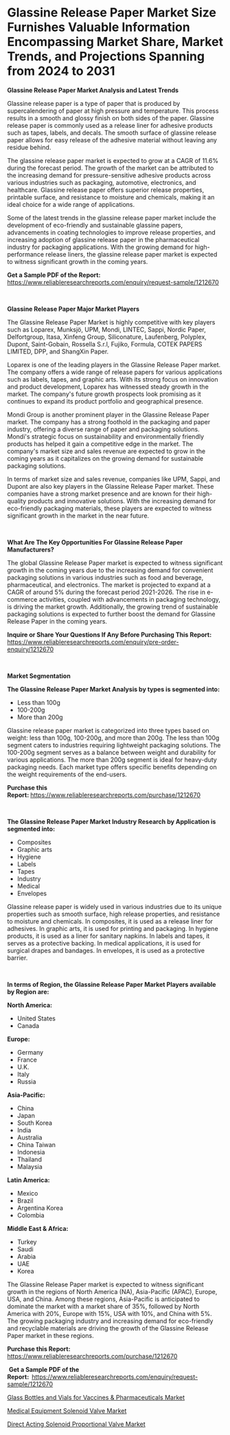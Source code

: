 <p><h1>Glassine Release Paper Market Size Furnishes Valuable Information Encompassing Market Share, Market Trends, and Projections Spanning from 2024 to 2031</h1></p><p><strong>Glassine Release Paper Market Analysis and Latest Trends</strong></p>
<p><p>Glassine release paper is a type of paper that is produced by supercalendering of paper at high pressure and temperature. This process results in a smooth and glossy finish on both sides of the paper. Glassine release paper is commonly used as a release liner for adhesive products such as tapes, labels, and decals. The smooth surface of glassine release paper allows for easy release of the adhesive material without leaving any residue behind.</p><p>The glassine release paper market is expected to grow at a CAGR of 11.6% during the forecast period. The growth of the market can be attributed to the increasing demand for pressure-sensitive adhesive products across various industries such as packaging, automotive, electronics, and healthcare. Glassine release paper offers superior release properties, printable surface, and resistance to moisture and chemicals, making it an ideal choice for a wide range of applications.</p><p>Some of the latest trends in the glassine release paper market include the development of eco-friendly and sustainable glassine papers, advancements in coating technologies to improve release properties, and increasing adoption of glassine release paper in the pharmaceutical industry for packaging applications. With the growing demand for high-performance release liners, the glassine release paper market is expected to witness significant growth in the coming years.</p></p>
<p><strong>Get a Sample PDF of the Report:&nbsp;</strong> <a href="https://www.reliableresearchreports.com/enquiry/request-sample/1212670">https://www.reliableresearchreports.com/enquiry/request-sample/1212670</a></p>
<p>&nbsp;</p>
<p><strong>Glassine Release Paper Major Market Players</strong></p>
<p><p>The Glassine Release Paper Market is highly competitive with key players such as Loparex, Munksjö, UPM, Mondi, LINTEC, Sappi, Nordic Paper, Delfortgroup, Itasa, Xinfeng Group, Siliconature, Laufenberg, Polyplex, Dupont, Saint-Gobain, Rossella S.r.l, Fujiko, Formula, COTEK PAPERS LIMITED, DPP, and ShangXin Paper.</p><p>Loparex is one of the leading players in the Glassine Release Paper market. The company offers a wide range of release papers for various applications such as labels, tapes, and graphic arts. With its strong focus on innovation and product development, Loparex has witnessed steady growth in the market. The company's future growth prospects look promising as it continues to expand its product portfolio and geographical presence.</p><p>Mondi Group is another prominent player in the Glassine Release Paper market. The company has a strong foothold in the packaging and paper industry, offering a diverse range of paper and packaging solutions. Mondi's strategic focus on sustainability and environmentally friendly products has helped it gain a competitive edge in the market. The company's market size and sales revenue are expected to grow in the coming years as it capitalizes on the growing demand for sustainable packaging solutions.</p><p>In terms of market size and sales revenue, companies like UPM, Sappi, and Dupont are also key players in the Glassine Release Paper market. These companies have a strong market presence and are known for their high-quality products and innovative solutions. With the increasing demand for eco-friendly packaging materials, these players are expected to witness significant growth in the market in the near future.</p></p>
<p>&nbsp;</p>
<p><strong>What Are The Key Opportunities For Glassine Release Paper Manufacturers?</strong></p>
<p><p>The global Glassine Release Paper market is expected to witness significant growth in the coming years due to the increasing demand for convenient packaging solutions in various industries such as food and beverage, pharmaceutical, and electronics. The market is projected to expand at a CAGR of around 5% during the forecast period 2021-2026. The rise in e-commerce activities, coupled with advancements in packaging technology, is driving the market growth. Additionally, the growing trend of sustainable packaging solutions is expected to further boost the demand for Glassine Release Paper in the coming years.</p></p>
<p><strong>Inquire or Share Your Questions If Any Before Purchasing This Report:</strong> <a href="https://www.reliableresearchreports.com/enquiry/pre-order-enquiry/1212670">https://www.reliableresearchreports.com/enquiry/pre-order-enquiry/1212670</a></p>
<p>&nbsp;</p>
<p><strong>Market Segmentation</strong></p>
<p><strong>The Glassine Release Paper Market Analysis by types is segmented into:</strong></p>
<p><ul><li>Less than 100g</li><li>100-200g</li><li>More than 200g</li></ul></p>
<p><p>Glassine release paper market is categorized into three types based on weight: less than 100g, 100-200g, and more than 200g. The less than 100g segment caters to industries requiring lightweight packaging solutions. The 100-200g segment serves as a balance between weight and durability for various applications. The more than 200g segment is ideal for heavy-duty packaging needs. Each market type offers specific benefits depending on the weight requirements of the end-users.</p></p>
<p><strong>Purchase this Report:&nbsp;</strong><a href="https://www.reliableresearchreports.com/purchase/1212670">https://www.reliableresearchreports.com/purchase/1212670</a></p>
<p>&nbsp;</p>
<p><strong>The Glassine Release Paper Market Industry Research by Application is segmented into:</strong></p>
<p><ul><li>Composites</li><li>Graphic arts</li><li>Hygiene</li><li>Labels</li><li>Tapes</li><li>Industry</li><li>Medical</li><li>Envelopes</li></ul></p>
<p><p>Glassine release paper is widely used in various industries due to its unique properties such as smooth surface, high release properties, and resistance to moisture and chemicals. In composites, it is used as a release liner for adhesives. In graphic arts, it is used for printing and packaging. In hygiene products, it is used as a liner for sanitary napkins. In labels and tapes, it serves as a protective backing. In medical applications, it is used for surgical drapes and bandages. In envelopes, it is used as a protective barrier.</p></p>
<p>&nbsp;</p>
<p><strong>In terms of Region, the Glassine Release Paper Market Players available by Region are:</strong></p>
<p>
    <p> <strong> North America: </strong>
        <ul>
            <li>United States</li>
            <li>Canada</li>
        </ul>
        </p> 
    <p> <strong> Europe: </strong>
        <ul>
            <li>Germany</li>
            <li>France</li>
            <li>U.K.</li>
            <li>Italy</li>
            <li>Russia</li>
        </ul>
        </p> 
    <p> <strong> Asia-Pacific: </strong>
        <ul>
            <li>China</li>
            <li>Japan</li>
            <li>South Korea</li>
            <li>India</li>
            <li>Australia</li>
            <li>China Taiwan</li>
            <li>Indonesia</li>
            <li>Thailand</li>
            <li>Malaysia</li>
        </ul>
        </p> 
    <p> <strong> Latin America: </strong>
        <ul>
            <li>Mexico</li>
            <li>Brazil</li>
            <li>Argentina Korea</li>
            <li>Colombia</li>
        </ul>
        </p> 
    <p> <strong> Middle East & Africa: </strong>
        <ul>
            <li>Turkey</li>
            <li>Saudi</li>
            <li>Arabia</li>
            <li>UAE</li>
            <li>Korea</li>
        </ul>
    </p>
    </p>
<p><p>The Glassine Release Paper market is expected to witness significant growth in the regions of North America (NA), Asia-Pacific (APAC), Europe, USA, and China. Among these regions, Asia-Pacific is anticipated to dominate the market with a market share of 35%, followed by North America with 20%, Europe with 15%, USA with 10%, and China with 5%. The growing packaging industry and increasing demand for eco-friendly and recyclable materials are driving the growth of the Glassine Release Paper market in these regions.</p></p>
<p><strong>Purchase this Report: </strong><a href="https://www.reliableresearchreports.com/purchase/1212670">https://www.reliableresearchreports.com/purchase/1212670</a></p>
<p>&nbsp;<strong>Get a Sample PDF of the Report:&nbsp;&nbsp;</strong><a href="https://www.reliableresearchreports.com/enquiry/request-sample/1212670">https://www.reliableresearchreports.com/enquiry/request-sample/1212670</a></p>
<p><strong></strong></p>
<p><p><a href="https://github.com/prosalinda88/Market-Research-Report-List-3/blob/main/glass-bottles-and-vials-for-vaccines-pharmaceuticals-market.md">Glass Bottles and Vials for Vaccines & Pharmaceuticals Market</a></p><p><a href="https://github.com/globismark/Market-Research-Report-List-2/blob/main/medical-equipment-solenoid-valve-market.md">Medical Equipment Solenoid Valve Market</a></p><p><a href="https://github.com/bobicer/Market-Research-Report-List-2/blob/main/direct-acting-solenoid-proportional-valve-market.md">Direct Acting Solenoid Proportional Valve Market</a></p></p>